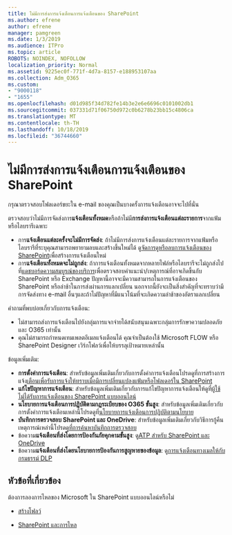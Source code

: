 ```yaml
---
title: ไม่มีการส่งการแจ้งเตือนการแจ้งเตือนของ SharePoint
ms.author: efrene
author: efrene
manager: pamgreen
ms.date: 1/3/2019
ms.audience: ITPro
ms.topic: article
ROBOTS: NOINDEX, NOFOLLOW
localization_priority: Normal
ms.assetid: 9225ec0f-771f-4d7a-8157-e188953107aa
ms.collection: Adm_O365
ms.custom:
- "9000118"
- "1655"
ms.openlocfilehash: d01d985f34d782fe14b3e2e6e6696c0101002db1
ms.sourcegitcommit: 037331d71f06750d972c0b6278b23bb15c4806ca
ms.translationtype: MT
ms.contentlocale: th-TH
ms.lasthandoff: 10/18/2019
ms.locfileid: "36744660"
---
```

# <a name="sharepoint-alert-notifications-not-delivered"></a>ไม่มีการส่งการแจ้งเตือนการแจ้งเตือนของ SharePoint

กรุณาตรวจสอบโฟลเดอร์ขยะใน e-mail ของคุณเป็นบางครั้งการแจ้งเตือนอาจจะไปที่นั่น

ตรวจสอบว่าไม่มีการจัดส่งการ**แจ้งเตือนทั้งหมด**หรือถ้าไม่มี**การส่งการแจ้งเตือนแต่ละรายการ**จากแฟ้มหรือไลบรารีเฉพาะ

- การ**แจ้งเตือนแต่ละครั้งจะไม่มีการจัดส่ง**: ถ้าไม่มีการส่งการแจ้งเตือนแต่ละรายการจากแฟ้มหรือไลบรารีที่ระบุคุณสามารถพยายามลบและสร้างขึ้นใหม่ได้ ดู[จัดการดูหรือลบการแจ้งเตือนของ SharePoint](https://support.office.com/article/manage-view-or-delete-sharepoint-alerts-99dfb19c-9a90-4a8c-aba1-aa8c8afb0de2?ui=en-US&rs=&ad=US#ID0EAADAAA=Online)เพื่อสร้างการแจ้งเตือนใหม่
- การ**แจ้งเตือนทั้งหมดจะไม่ถูกส่ง**: ถ้าการแจ้งเตือนทั้งหมดจากหลายไฟล์หรือไลบรารีจะไม่ถูกส่งไปที่[แดชบอร์ดความสมบูรณ์ของบริการ](https://admin.microsoft.com/AdminPortal/Home#/servicehealth)เพื่อตรวจสอบคำแนะนำ/เหตุการณ์ที่อาจเกิดขึ้นกับ SharePoint หรือ Exchange ปัญหานี้อาจจะมีความสามารถในการแจ้งเตือนของ SharePoint หรือล่าช้าในการส่งผ่านการแลกเปลี่ยน นอกจากนี้ยังจะเป็นสิ่งสำคัญที่จะทราบว่ามีการจัดส่งทาง e-mail อื่นๆและถ้าไม่ปัญหาที่มีแนวโน้มที่จะเกิดความล่าช้าของอัตราแลกเปลี่ยน

คำถามที่พบบ่อยเกี่ยวกับการแจ้งเตือน:

- ไม่สามารถส่งการแจ้งเตือนไปยังกลุ่มการแจกจ่ายได้สนับสนุนเฉพาะกลุ่มการรักษาความปลอดภัยและ O365 เท่านั้น
- คุณไม่สามารถกำหนดเทมเพลตอีเมลแจ้งเตือนได้ คุณจำเป็นต้องใช้ Microsoft FLOW หรือ SharePoint Designer เวิร์กโฟลว์เพื่อให้บรรลุเป้าหมายเหล่านั้น

ข้อมูลเพิ่มเติม:

- **การตั้งค่าการแจ้งเตือน**: สำหรับข้อมูลเพิ่มเติมเกี่ยวกับการตั้งค่าการแจ้งเตือนโปรดดูที่การสร้างการแจ้ง[เตือนเพื่อรับการแจ้งให้ทราบเมื่อมีการเปลี่ยนแปลงแฟ้มหรือโฟลเดอร์ใน SharePoint](https://support.office.com/article/create-an-alert-to-get-notified-when-a-file-or-folder-changes-in-sharepoint-e5a79e7b-a146-46da-a9ef-d65409ba8918)
- **แก้ไขปัญหาการแจ้งเตือน**: สำหรับข้อมูลเพิ่มเติมเกี่ยวกับการแก้ไขปัญหาการแจ้งเตือนให้ดูที่[ผู้ใช้ไม่ได้รับการแจ้งเตือนของ SharePoint แบบออนไลน์](https://docs.microsoft.com/sharepoint/support/sites/no-alert-notifications)
- **นโยบายการแจ้งเตือนการปฏิบัติตามกฎระเบียบของ O365 ขั้นสูง**: สำหรับข้อมูลเพิ่มเติมเกี่ยวกับการตั้งค่าการแจ้งเตือนเหล่านี้โปรดดูที่[นโยบายการแจ้งเตือนการปฏิบัติตามนโยบาย](https://docs.microsoft.com/office365/securitycompliance/alert-policies)
- **บันทึกการตรวจสอบ SharePoint และ OneDrive**: สำหรับข้อมูลเพิ่มเติมเกี่ยวกับวิธีการกู้คืนเหตุการณ์เหล่านี้โปรดดู[ที่การค้นหาบันทึกการตรวจสอบ](https://docs.microsoft.com/office365/securitycompliance/search-the-audit-log-in-security-and-compliance#search-the-audit-log)
- ข้อความ**แจ้งเตือนที่ส่งโดยการป้องกันภัยคุกคามขั้นสูง**: ดู[ATP สำหรับ SharePoint และ OneDrive](https://docs.microsoft.com/office365/securitycompliance/atp-for-spo-odb-and-teams)
- ข้อความ**แจ้งเตือนที่ส่งโดยนโยบายการป้องกันการสูญหายของข้อมูล**: ดู[การแจ้งเตือนทางเมลให้กับกรมธรรม์ DLP](https://docs.microsoft.com/office365/securitycompliance/use-notifications-and-policy-tips)

## <a name="related-topics"></a>หัวข้อที่เกี่ยวข้อง

ต้องการลองการไหลของ Microsoft ใน SharePoint แบบออนไลน์หรือไม่

- [สร้างโฟลว์](https://support.office.com/article/a9c3e03b-0654-46af-a254-20252e580d01)

- [SharePoint และการไหล](https://flow.microsoft.com//blog/sharepoint-and-flow/)
